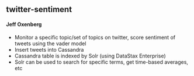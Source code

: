 ## twitter-sentiment
#### Jeff Oxenberg

* Monitor a specific topic/set of topics on twitter, score sentiment of tweets using the vader model
* Insert tweets into Cassandra
* Cassandra table is indexed by Solr (using DataStax Enterprise)
* Solr can be used to search for specific terms, get time-based averages, etc
